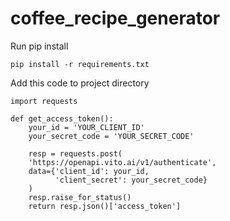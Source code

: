 # coffee_recipe_generator

Run pip install

    pip install -r requirements.txt

Add this code to project directory

    import requests

    def get_access_token():
        your_id = 'YOUR_CLIENT_ID'
        your_secret_code = 'YOUR_SECRET_CODE'
    
        resp = requests.post(
        'https://openapi.vito.ai/v1/authenticate',
        data={'client_id': your_id,
              'client_secret': your_secret_code}
        )
        resp.raise_for_status()
        return resp.json()['access_token']




    